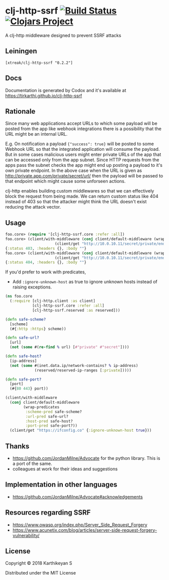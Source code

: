 # clj-http-ssrf [![Build Status](https://travis-ci.org/tirkarthi/clj-http-ssrf.svg?branch=master)](https://travis-ci.org/tirkarthi/clj-http-ssrf) [![Clojars Project](https://img.shields.io/clojars/v/xtreak/clj-http-ssrf.svg)](https://clojars.org/xtreak/clj-http-ssrf)

A clj-http middleware designed to prevent SSRF attacks

## Leiningen

`[xtreak/clj-http-ssrf "0.2.2"]`

## Docs

Documentation is generated by Codox and it's available at https://tirkarthi.github.io/clj-http-ssrf

## Rationale

Since many web applications accept URLs to which some payload will be posted from the app like webhook integrations there is a possibility that the URL might be an internal URL.

E.g. On notification a payload `{"success": true}` will be posted to some Webhook URL so that the integrated application will consume the payload. But in some cases malicious users might enter private URLs of the app that can be accessed only from the app subnet. Since HTTP requests from the apps pass the subnet checks the app might end up posting a payload to it's own private endpoint. In the above case when the URL is given as http://private.app.com/private/secret/url/ then the payload will be passed to that endpoint which might cause some unforseen actions.

clj-http enables building custom middlewares so that we can effectively block the request from being made. We can return custom status like 404 instead of 403 so that the attacker might think the URL doesn't exist reducing the attack vector.

## Usage

```clojure
foo.core> (require '[clj-http-ssrf.core :refer :all])
foo.core> (client/with-middleware (conj client/default-middleware (wrap-validators :hosts ["10.0.0.0/1"]))
                      (client/get "http://10.0.10.11/secret/private/endpoint/"))
{:status 403, :headers {}, :body ""}
foo.core> (client/with-middleware (conj client/default-middleware (wrap-validators :hosts ["10.0.0.0/1"] :status 404))
                      (client/get "http://10.0.10.11/secret/private/endpoint/"))
{:status 404, :headers {}, :body ""}
```

If you'd prefer to work with predicates,

- Add `:ignore-unknown-host` as true to ignore unknown hosts instead of raising exceptions.

```clojure
(ns foo.core
  (:require [clj-http.client :as client]
            [clj-http-ssrf.core :refer :all]
            [clj-http-ssrf.reserved :as reserved]))

(defn safe-scheme?
  [scheme]
  (#{:http :https} scheme))

(defn safe-url?
  [url]
  (not (some #(re-find % url) [#"private" #"secret"])))

(defn safe-host?
  [ip-address]
  (not (some #(inet.data.ip/network-contains? % ip-address)
             (reserved/reserved-ip-ranges [:private]))))

(defn safe-port?
  [port]
  (#{80 443} port))

(client/with-middleware
  (conj client/default-middleware
        (wrap-predicates
         :scheme-pred safe-scheme?
         :url-pred safe-url?
         :host-pred safe-host?
         :port-pred safe-port?))
  (client/get "https://ifconfig.co" {:ignore-unknown-host true}))
```

## Thanks

* https://github.com/JordanMilne/Advocate for the python library. This is a port of the same.
* colleagues at work for their ideas and suggestions

## Implementation in other languages

* https://github.com/JordanMilne/Advocate#acknowledgements

## Resources regarding SSRF

* https://www.owasp.org/index.php/Server_Side_Request_Forgery
* https://www.acunetix.com/blog/articles/server-side-request-forgery-vulnerability/

## License

Copyright © 2018 Karthikeyan S

Distributed under the MIT License
